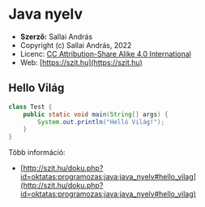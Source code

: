 # Java nyelv

* **Szerző:** Sallai András
* Copyright (c) Sallai András, 2022
* Licenc: [CC Attribution-Share Alike 4.0 International](https://creativecommons.org/licenses/by-sa/4.0/)
* Web: [https://szit.hu](https://szit.hu)

## Hello Világ

```java
class Test {
    public static void main(String[] args) {
        System.out.println("Helló Világ!");
    } 
}
```

Több információ:

* [http://szit.hu/doku.php?id=oktatas:programozas:java:java_nyelv#hello_vilag](http://szit.hu/doku.php?id=oktatas:programozas:java:java_nyelv#hello_vilag)
